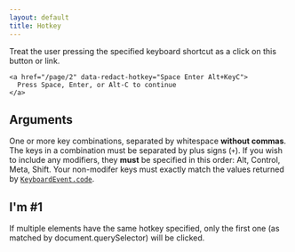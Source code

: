 ```yaml
---
layout: default
title: Hotkey
---
```


Treat the user pressing the specified keyboard shortcut as a click on this button or link.

    <a href="/page/2" data-redact-hotkey="Space Enter Alt+KeyC">
      Press Space, Enter, or Alt-C to continue
    </a>

## Arguments

One or more key combinations, separated by whitespace **without commas**. The keys in a combination must be separated by plus signs (`+`). If you wish to include any modifiers, they **must** be specified in this order: Alt, Control, Meta, Shift. Your non-modifer keys must exactly match the values returned by [`KeyboardEvent.code`](https://developer.mozilla.org/en-US/docs/Web/API/KeyboardEvent/code).

## I'm #1

If multiple elements have the same hotkey specified, only the first one (as matched by document.querySelector) will be clicked.
